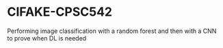 # CIFAKE-CPSC542
Performing image classification with a random forest and then with a CNN to prove when DL is needed
